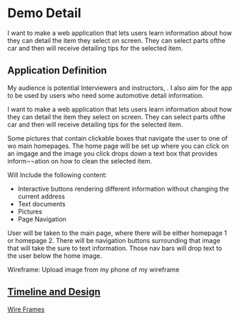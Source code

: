 # Demo Detail
I want to make a web application that lets users learn information about how they can detail the item they select on screen. They can select parts ofthe car and then will receive detailing tips for the selected item.

## Application Definition 
My audience is potential Interviewers and instructors, . I also aim for the app to be used by users who need some automotive detail information. 

I want to make a web application that lets users learn information about how they can detail the item they select on screen. They can select parts ofthe car and then will receive detailing tips for the selected item.

Some pictures that contain clickable boxes that navigate the user to one of wo main homepages. The home page will be set up where you can click on an imgage and the image you click drops down a text box that provides inform¬¬ation on how to clean the selected item. 

Will Include the following content:
-	Interactive buttons rendering different information without changing the current address
-	Text documents
-	Pictures
-	Page Navigation

User will be taken to the main page, where there will be either homepage 1 or homepage 2. There will be navigation buttons surrounding that image that will take the sure to text information. Those nav bars will drop text to the user below the home image. 

Wireframe:
Upload image from my phone of my wireframe

[Timeline and Design](design.md)
---
[Wire Frames](wireframe.md)